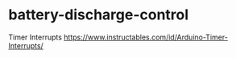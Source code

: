 # battery-discharge-control
Timer Interrupts https://www.instructables.com/id/Arduino-Timer-Interrupts/
